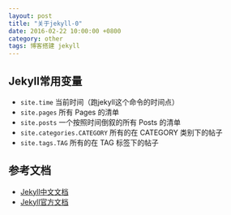 ```yaml
---
layout: post
title: "关于jekyll-0"
date: 2016-02-22 10:00:00 +0800
category: other
tags: 博客搭建 jekyll
---
```


## Jekyll常用变量
* `site.time` 当前时间（跑jekyll这个命令的时间点）
* `site.pages` 所有 Pages 的清单
* `site.posts` 一个按照时间倒叙的所有 Posts 的清单
* `site.categories.CATEGORY` 所有的在 CATEGORY 类别下的帖子
* `site.tags.TAG` 所有的在 TAG 标签下的帖子

## 参考文档
* [Jekyll中文文档](http://jekyll.bootcss.com/docs/home/)
* [Jekyll官方文档](http://jekyllrb.com/)